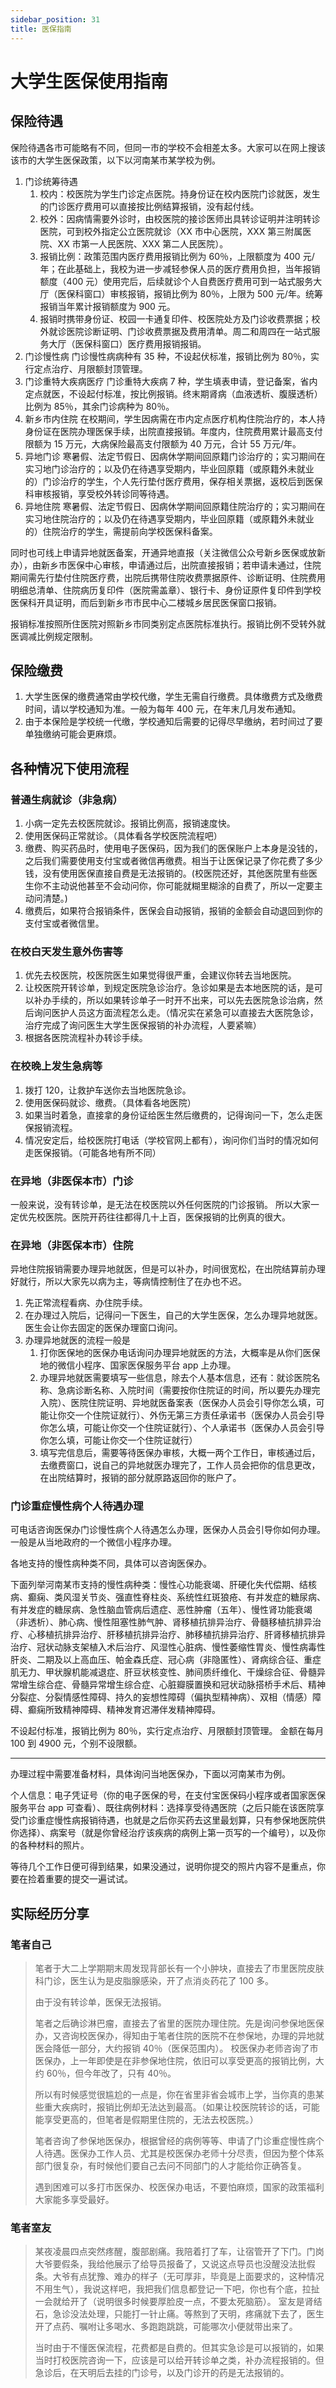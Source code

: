 ```yaml
---
sidebar_position: 31
title: 医保指南
---
```


# 大学生医保使用指南

## 保险待遇

保险待遇各市可能略有不同，但同一市的学校不会相差太多。大家可以在网上搜该该市的大学生医保政策，以下以河南某市某学校为例。

1. 门诊统筹待遇
    1. 校内：校医院为学生门诊定点医院。持身份证在校内医院门诊就医，发生的门诊医疗费用可以直接按比例结算报销，没有起付线。
    2. 校外：因病情需要外诊时，由校医院的接诊医师出具转诊证明并注明转诊医院，可到校外指定公立医院就诊（XX 市中心医院，XXX 第三附属医院、XX 市第一人民医院、XXX 第二人民医院）。
    3. 报销比例：政策范围内医疗费用报销比例为 60％，上限额度为 400 元/年；在此基础上，我校为进一步减轻参保人员的医疗费用负担，当年报销额度（400 元）使用完后，后续就诊个人自费医疗费用可到一站式服务大厅（医保科窗口）审核报销，报销比例为 80％，上限为 500 元/年。统筹报销当年累计报销额度为 900 元。
    4. 报销时携带身份证、校园一卡通复印件、校医院处方及门诊收费票据；校外就诊医院诊断证明、门诊收费票据及费用清单。周二和周四在一站式服务大厅（医保科窗口）医疗费用报销报销。
2. 门诊慢性病
   门诊慢性病病种有 35 种，不设起伏标准，报销比例为 80％，实行定点治疗、月限额封顶管理。
3. 门诊重特大疾病医疗
   门诊重特大疾病 7 种，学生填表申请，登记备案，省内定点就医，不设起付标准，按比例报销。终末期肾病（血液透析、腹膜透析）比例为 85％，其余门诊病种为 80％。
4. 新乡市内住院
   在校期间，学生因病需在市内定点医疗机构住院治疗的，本人持身份证在医院办理医保手续，出院直接报销。年度内，住院费用累计最高支付限额为 15 万元，大病保险最高支付限额为 40 万元，合计 55 万元/年。
5. 异地门诊
   寒暑假、法定节假日、因病休学期间回原籍门诊治疗的；实习期间在实习地门诊治疗的；以及仍在待遇享受期内，毕业回原籍（或原籍外未就业的）门诊治疗的学生，个人先行垫付医疗费用，保存相关票据，返校后到医保科审核报销，享受校外转诊同等待遇。
6. 异地住院
   寒暑假、法定节假日、因病休学期间回原籍住院治疗的；实习期间在实习地住院治疗的；以及仍在待遇享受期内，毕业回原籍（或原籍外未就业的）住院治疗的学生，需提前向学校医保科备案。

同时也可线上申请异地就医备案，开通异地直报（关注微信公众号新乡医保或放新办），由新乡市医保中心审核，申请通过后，出院直接报销；若申请未通过，住院期间需先行垫付住院医疗费，出院后携带住院收费票据原件、诊断证明、住院费用明细总清单、住院病历复印件（医院需盖章）、银行卡、身份证原件复印件到学校医保科开具证明，而后到新乡市市民中心二楼城乡居民医保窗口报销。

报销标准按照所住医院对照新乡市同类别定点医院标准执行。报销比例不受转外就医调减比例规定限制。

## 保险缴费

1. 大学生医保的缴费通常由学校代缴，学生无需自行缴费。具体缴费方式及缴费时间，请以学校通知为准。一般为每年 400 元，在年末几月发布通知。
2. 由于本保险是学校统一代缴，学校通知后需要的记得尽早缴纳，若时间过了要单独缴纳可能会更麻烦。

## 各种情况下使用流程

### 普通生病就诊（非急病）

1. 小病一定先去校医院就诊。报销比例高，报销速度快。
2. 使用医保码正常就诊。（具体看各学校医院流程吧）
3. 缴费、购买药品时，使用电子医保码，因为我们的医保账户上本身是没钱的，之后我们需要使用支付宝或者微信再缴费。相当于让医保记录了你花费了多少钱，没有使用医保直接自费是无法报销的。(校医院还好，其他医院里有些医生你不主动说他甚至不会动问你，你可能就糊里糊涂的自费了，所以一定要主动问清楚。)
4. 缴费后，如果符合报销条件，医保会自动报销，报销的金额会自动退回到你的支付宝或者微信里。

### 在校白天发生意外伤害等

1. 优先去校医院，校医院医生如果觉得很严重，会建议你转去当地医院。
2. 让校医院开转诊单，到规定医院急诊治疗。急诊如果是去本地医院的话，是可以补办手续的，所以如果转诊单子一时开不出来，可以先去医院急诊治病，然后询问医护人员这方面流程怎么走。（情况实在紧急可以直接去大医院急诊，治疗完成了询问医生大学生医保报销的补办流程，人要紧嘛）
3. 根据各医院流程补办转诊手续。

### 在校晚上发生急病等

1. 拨打 120，让救护车送你去当地医院急诊。
2. 使用医保码就诊、缴费。（具体看各地医院）
3. 如果当时着急，直接拿的身份证给医生然后缴费的，记得询问一下，怎么走医保报销流程。
4. 情况安定后，给校医院打电话（学校官网上都有），询问你们当时的情况如何走医保报销。（可能各地有所不同）

### 在异地（非医保本市）门诊

一般来说，没有转诊单，是无法在校医院以外任何医院的门诊报销。
所以大家一定优先校医院。医院开药往往都得几十上百，医保报销的比例真的很大。

### 在异地（非医保本市）住院

异地住院报销需要办理异地就医，但是可以补办，时间很宽松，在出院结算前办理好就行，所以大家先以病为主，等病情控制住了在办也不迟。

1. 先正常流程看病、办住院手续。
2. 在办理过入院后，记得问一下医生，自己的大学生医保，怎么办理异地就医。医生会让你去固定的医保办理窗口询问。
3. 办理异地就医的流程一般是
    1. 打你医保地的医保办电话询问办理异地就医的方法，大概率是从你们医保地的微信小程序、国家医保服务平台 app 上办理。
    2. 办理异地就医需要填写一些信息，除去个人基本信息，还有：就诊医院名称、急病诊断名称、入院时间（需要按你住院证的时间，所以要先办理完入院）、医院住院证明、异地就医备案表（医保办人员会引导你怎么填，可能让你交一个住院证就行）、外伤无第三方责任承诺书（医保办人员会引导你怎么填，可能让你交一个住院证就行）、个人承诺书（医保办人员会引导你怎么填，可能让你交一个住院证就行）
    3. 填写完信息后，需要等待医保办审核，大概一两个工作日，审核通过后，去缴费窗口，说自己的异地就医办理完了，工作人员会把你的信息更改，在出院结算时，报销的部分就原路返回你的账户了。

### 门诊重症慢性病个人待遇办理

可电话咨询医保办门诊慢性病个人待遇怎么办理，医保办人员会引导你如何办理。一般是从当地政府的一个微信小程序办理。

各地支持的慢性病种类不同，具体可以咨询医保办。

下面列举河南某市支持的慢性病种类：慢性心功能衰竭、肝硬化失代偿期、结核病、癫痫、类风湿关节炎、强直性脊柱炎、系统性红斑狼疮、有并发症的糖尿病、有并发症的糖尿病、急性脑血管病后遗症、恶性肿瘤（五年）、慢性肾功能衰竭（非透析）、肺心病、慢性阻塞性肺气肿、肾移植抗排异治疗、骨髓移植抗排异治疗、心移植抗排异治疗、肝移植抗排异治疗、肺移植抗排异治疗、肝肾移植抗排异治疗、冠状动脉支架植入术后治疗、风湿性心脏病、慢性萎缩性胃炎、慢性病毒性肝炎、二期及以上高血压、帕金森氏症、冠心病（非隐匿性）、肾病综合征、重症肌无力、甲状腺机能减退症、肝豆状核变性、肺间质纤维化、干燥综合征、骨髓异常增生综合症、骨髓异常增生综合症、心脏瓣膜置换和冠状动脉搭桥手术后、精神分裂症、分裂情感性障碍、持久的妄想性障碍（偏执型精神病）、双相（情感）障碍、癫痫所致精神障碍、精神发育迟滞伴发精神障碍。

不设起付标准，报销比例为 80％，实行定点治疗、月限额封顶管理。
金额在每月 100 到 4900 元，个别不设限额。

---

办理过程中需要准备材料，具体询问当地医保办，下面以河南某市为例。

个人信息：电子凭证号（你的电子医保的号，在支付宝医保码小程序或者国家医保服务平台 app 可查看）、既往病例材料：选择享受待遇医院（之后只能在该医院享受门诊重症慢性病报销待遇，也就是之后你买药去这里最划算，只有参保地医院供你选择）、病案号（就是你曾经治疗该疾病的病例上第一页写的一个编号），以及你的各种材料的照片。

等待几个工作日便可得到结果，如果没通过，说明你提交的照片内容不是重点，你要在捡着重要的提交一遍试试。

## 实际经历分享

### 笔者自己

> 笔者于大二上学期期末周发现背部长有一个小肿块，直接去了市里医院皮肤科门诊，医生认为是皮脂腺感染，开了点消炎药花了 100 多。
>
> 由于没有转诊单，医保无法报销。
>
> 笔者之后确诊淋巴瘤，直接去了省里的医院办理住院。先是询问参保地医保办，又咨询校医保办，得知由于笔者住院的医院不在参保地，办理的异地就医会降低一部分，大约报销 40％（医保范围内）。
> 校医保办老师咨询了市医保办，上一年即使是在非参保地住院，依旧可以享受更高的报销比例，大约 60％，但今年改了，只有 40％。
>
> 所以有时候感觉很尴尬的一点是，你在省里非省会城市上学，当你真的患某些重大疾病时，报销比例却无法达到最高。（如果让校医院转诊的话，可能能享受更高的，但笔者是假期里住院的，无法去校医院。）
>
> 笔者咨询了参保地医保办，根据曾经的病例等等、申请了门诊重症慢性病个人待遇。医保办工作人员、尤其是校医保办老师十分尽责，但因为整个体系部门很复杂，有时候他们要自己去问不同部门的人才能给你正确答复。
>
> 遇到困难可以多打市医保办、校医保办电话，不要怕麻烦，国家的政策福利大家能多享受最好。

### 笔者室友

> 某夜凌晨四点突然疼醒，腹部剧痛。我陪着打了车，让宿管开了下门。门岗大爷要假条，我给他展示了给导员报备了，又说这点导员也没醒没法批假条。大爷有点犹豫、难办的样子（无可厚非，毕竟是上面要求的，这种情况不用生气），我说这样吧，我把我们信息都登记一下吧，你也有个底，拉扯一会就给开了（说明很多时候要厚脸皮一点，不要太死脑筋）。
> 室友是肾结石，急诊没法处理，只能打一针止痛。等熬到了天明，疼痛就下去了，医生开了点药、嘱咐让多喝水、多跑跑跳跳，可能哪次小便就带出来了。
>
> 当时由于不懂医保流程，花费都是自费的。但其实急诊是可以报销的，如果当时打校医院咨询一下，应该是可以给开转诊单之类，补办流程报销的。但急诊后，在天明后去挂的门诊号，以及门诊开的药是无法报销的。
